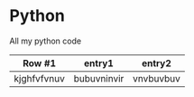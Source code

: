 # Python
All my python code

|Row #1|entry1|entry2|
|------|------|------|
|kjghfvfvnuv|bubuvninvir|vnvbuvbuv|
